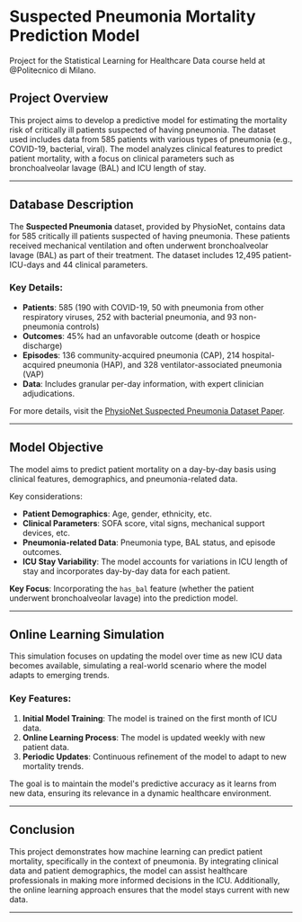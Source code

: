 # Suspected Pneumonia Mortality Prediction Model

Project for the Statistical Learning for Healthcare Data course held at @Politecnico di Milano.

## Project Overview

This project aims to develop a predictive model for estimating the mortality risk of critically ill patients suspected of having pneumonia. The dataset used includes data from 585 patients with various types of pneumonia (e.g., COVID-19, bacterial, viral). The model analyzes clinical features to predict patient mortality, with a focus on clinical parameters such as bronchoalveolar lavage (BAL) and ICU length of stay.

---

## Database Description

The **Suspected Pneumonia** dataset, provided by PhysioNet, contains data for 585 critically ill patients suspected of having pneumonia. These patients received mechanical ventilation and often underwent bronchoalveolar lavage (BAL) as part of their treatment. The dataset includes 12,495 patient-ICU-days and 44 clinical parameters.

### Key Details:
- **Patients**: 585 (190 with COVID-19, 50 with pneumonia from other respiratory viruses, 252 with bacterial pneumonia, and 93 non-pneumonia controls)
- **Outcomes**: 45% had an unfavorable outcome (death or hospice discharge)
- **Episodes**: 136 community-acquired pneumonia (CAP), 214 hospital-acquired pneumonia (HAP), and 328 ventilator-associated pneumonia (VAP)
- **Data**: Includes granular per-day information, with expert clinician adjudications.

For more details, visit the [PhysioNet Suspected Pneumonia Dataset Paper](https://physionet.org/content/script-carpediem-dataset/1.1.0/).

---

## Model Objective

The model aims to predict patient mortality on a day-by-day basis using clinical features, demographics, and pneumonia-related data.

Key considerations:
- **Patient Demographics**: Age, gender, ethnicity, etc.
- **Clinical Parameters**: SOFA score, vital signs, mechanical support devices, etc.
- **Pneumonia-related Data**: Pneumonia type, BAL status, and episode outcomes.
- **ICU Stay Variability**: The model accounts for variations in ICU length of stay and incorporates day-by-day data for each patient.

**Key Focus**: Incorporating the `has_bal` feature (whether the patient underwent bronchoalveolar lavage) into the prediction model.

---

## Online Learning Simulation

This simulation focuses on updating the model over time as new ICU data becomes available, simulating a real-world scenario where the model adapts to emerging trends.

### Key Features:
1. **Initial Model Training**: The model is trained on the first month of ICU data.
2. **Online Learning Process**: The model is updated weekly with new patient data.
3. **Periodic Updates**: Continuous refinement of the model to adapt to new mortality trends.

The goal is to maintain the model's predictive accuracy as it learns from new data, ensuring its relevance in a dynamic healthcare environment.

---

## Conclusion

This project demonstrates how machine learning can predict patient mortality, specifically in the context of pneumonia. By integrating clinical data and patient demographics, the model can assist healthcare professionals in making more informed decisions in the ICU. Additionally, the online learning approach ensures that the model stays current with new data.

---
